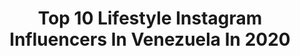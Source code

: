 ---
title: Top 10 Lifestyle Instagram Influencers In Venezuela In 2020
description: >-
  Find top lifestyle Instagram influencers in Venezuela in 2020. Most popular hashtags: #model #fashion #portrait #lifestyle.
platform: Instagram
profiles:
  - username: "issabella.g"
    fullname: >-
      Isabella⚡️
    location: "Venezuela"
    followers: 394466
    engagement: 500
    commentsToLikes: 0.184548
    id: ck5ces4s3llsl0i113idjgse0
    verified: false
    hashtags: "#kabanachallenge, #colores, #safaera, #toxica"
  - username: "airloveoneblog"
    fullname: >-
      air LOVE one
    location: "Venezuela"
    followers: 11027
    engagement: 1057
    commentsToLikes: 0.137246
    id: ck55ley471er60i11dwb2qadl
    verified: false
    hashtags: "#2019, #playa, #findesemana, #tiktok"
  - username: "edwinrphoto"
    fullname: >-
      EDWIN RAMOS
    location: "Venezuela"
    followers: 7933
    engagement: 452
    commentsToLikes: 0.116247
    id: ck55lgk1g1ijx0i11mysfzi1g
    verified: false
    hashtags: "#portrait, #venezuela, #love, #mobilephotography"
  - username: "pedrojose.ph"
    fullname: >-
      Fotógrafo - Pedro José
    location: "Venezuela"
    followers: 5323
    engagement: 658
    commentsToLikes: 0.061410
    id: ck6ubvbv6bx0k0j71byvcmptf
    verified: false
    hashtags: "#photograph, #limaperu, #photographersofinstagram, #streetshooter"
  - username: "adriantphoto"
    fullname: >-
      A D R I Á N    T O R R E S
    location: "Venezuela"
    followers: 6180
    engagement: 578
    commentsToLikes: 0.062407
    id: ck6ubvaxcbwtg0j7173j9zprq
    verified: false
    hashtags: "#rome, #picture, #earthportraits, #photography"
  - username: "katherinearr"
    fullname: >-
      KATHERINE RODRÍGUEZ
    location: "Venezuela"
    followers: 577594
    engagement: 562
    commentsToLikes: 0.014721
    id: ck5hoid69pmba0i11qayu2u2f
    verified: false
    hashtags: "#stayathome, #crondonmathome"
  - username: "ledezma_daya"
    fullname: >-
      Dayana Ledezma 🇻🇪
    location: "Venezuela"
    followers: 10350
    engagement: 457
    commentsToLikes: 0.015053
    id: ck6ubutf3btux0j71tnye0zn0
    verified: false
    hashtags: "#sobrins, #polarisranger, #like, #girlpower"
  - username: "jessdakduk"
    fullname: >-
      Jessica | CONTENT CREATOR
    location: "Venezuela"
    followers: 12463
    engagement: 425
    commentsToLikes: 0.078787
    id: ck6u9n61lyhka0j712umola43
    verified: false
    hashtags: "#stayhome, #tb, #la"
  - username: "ariannapitino"
    fullname: >-
      ARIANNA PITINO🦂
    location: "Venezuela"
    followers: 46047
    engagement: 752
    commentsToLikes: 0.104050
    id: ck0tw1ckedlh80i19e0e7a89q
    verified: false
    hashtags: "#foryoustore, #scarface, #fashion, #photoshoot"
  - username: "dailizmorillo"
    fullname: >-
      Dailiz | FASHION & LIFESTYLE
    location: "Venezuela"
    followers: 21178
    engagement: 323
    commentsToLikes: 0.089501
    id: ck5hr53vaua1f0i11mp4uyxtf
    verified: false
    hashtags: "#cuarentena, #tannig, #modellook, #beachbodys"
---